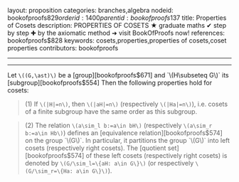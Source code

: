 layout: proposition
categories: branches,algebra
nodeid: bookofproofs$829
orderid: 1400
parentid: bookofproofs$137
title: Properties of Cosets
description: PROPERTIES OF COSETS ★ graduate maths ✔ step by step ✚ by the axiomatic method ➜ visit BookOfProofs now!
references: bookofproofs$828
keywords: cosets,properties,properties of cosets,coset properties
contributors: bookofproofs

---


---

Let `\((G,\ast)\)` be a [group][bookofproofs$671] and `\(H\subseteq G\)` its [subgroup][bookofproofs$554] Then the following properties hold for cosets:

> (1) If `\(|H|=n\)`, then `\(|aH|=n\)` (respectively `\(|Ha|=n\)`), i.e. cosets of a finite subgroup have the same order as this subgroup.

> (2) The relation `\(a\sim_l b:=a\in bH\)` (respectively `\(a\sim_r b:=a\in Hb\)`) defines an [equivalence relation][bookofproofs$574] on the group `\(G\)`. In particular, it partitions the group `\(G\)` into left cosets (respectively right cosets). The [quotient set][bookofproofs$574] of these left cosets (respectively right cosets) is denoted by `\(G/\sim_l=\{aH: a\in G\}\)` (or respectively `\(G/\sim_r=\{Ha: a\in G\}\)`).
